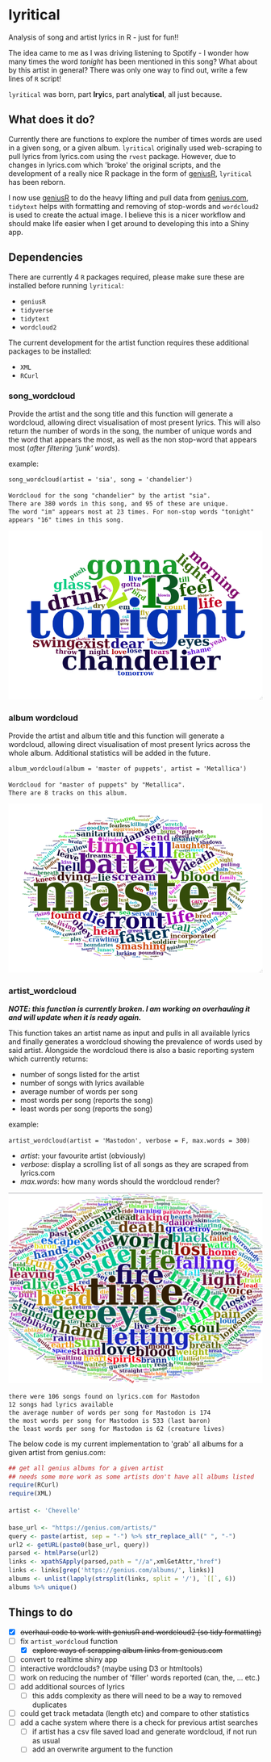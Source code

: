 # lyritical
Analysis of song and artist lyrics in R - just for fun!!

The idea came to me as I was driving listening to Spotify - I wonder how many times the word *tonight* has been mentioned in this song? What about by this artist in general? There was only one way to find out, write a few lines of `R` script!

`lyritical` was born, part **lryi**cs, part analy**tical**, all just because.

## What does it do?

Currently there are functions to explore the number of times words are used in a given song, or a given album. `lyritical` originally used web-scraping to pull lyrics from lyrics.com using the `rvest` package. However, due to changes in lyrics.com which 'broke' the original scripts, and the development of a really nice R package in the form of [geniusR](https://github.com/JosiahParry/geniusR), `lyritical` has been reborn.

I now use [geniusR](https://github.com/JosiahParry/geniusR) to do the heavy lifting and pull data from [genius.com](https://genius.com/), `tidytext` helps with formatting and removing of stop-words and `wordcloud2` is used to create the actual image. I believe this is a nicer workflow and should make life easier when I get around to developing this into a Shiny app.

## Dependencies

There are currently 4 `R` packages required, please make sure these are installed before running `lyritical`:

  - `geniusR`
  - `tidyverse`
  - `tidytext`
  - `wordcloud2`
  
The current development for the artist function requires these additional packages to be installed:

  - `XML`
  - `RCurl`

### song_wordcloud

Provide the artist and the song title and this function will generate a wordcloud, allowing direct visualisation of most present lyrics. This will also return the number of words in the song, the number of unique words and the word that appears the most, as well as the non stop-word that appears most (*after filtering 'junk' words*).

example:

    song_wordcloud(artist = 'sia', song = 'chandelier')

    Wordcloud for the song "chandelier" by the artist "sia".
    There are 380 words in this song, and 95 of these are unique.
    The word "im" appears most at 23 times. For non-stop words "tonight" appears "16" times in this song.

![](images/sia_chandelier_wordcloud.png)

### album wordcloud

Provide the artist and album title and this function will generate a wordcloud, allowing direct visualisation of most present lyrics across the whole album. Additional statistics will be added in the future.

    album_wordcloud(album = 'master of puppets', artist = 'Metallica')
    
    Wordcloud for "master of puppets" by "Metallica".
    There are 8 tracks on this album.

![](images/album_wordcloud_master.png)

### artist_wordcloud

***NOTE: this function is currently broken. I am working on overhauling it and will update when it is ready again.***

This function takes an artist name as input and pulls in all available lyrics and finally generates a wordcloud showing the prevalence of words used by said artist. Alongside the wordcloud there is also a basic reporting system which currently returns:

  - number of songs listed for the artist
  - number of songs with lyrics available
  - average number of words per song
  - most words per song (reports the song)
  - least words per song (reports the song)

example:

`artist_wordcloud(artist = 'Mastodon', verbose = F, max.words = 300)`

  - *artist*: your favourite artist (obviously)  
  - *verbose*: display a scrolling list of all songs as they are scraped from lyrics.com  
  - *max.words*: how many words should the wordcloud render?

![](images/artist_mastodon_wordcloud.png)

    there were 106 songs found on lyrics.com for Mastodon  
    12 songs had lyrics available  
    the average number of words per song for Mastodon is 174  
    the most words per song for Mastodon is 533 (last baron) 
    the least words per song for Mastodon is 62 (creature lives)  

The below code is my current implementation to 'grab' all albums for a given artist from genius.com:

```R
## get all genius albums for a given artist
## needs some more work as some artists don't have all albums listed
require(RCurl)
require(XML)

artist <- 'Chevelle'

base_url <- "https://genius.com/artists/"
query <- paste(artist, sep = "-") %>% str_replace_all(" ", "-")
url2 <- getURL(paste0(base_url, query))
parsed <- htmlParse(url2)
links <- xpathSApply(parsed,path = "//a",xmlGetAttr,"href")
links <- links[grep('https://genius.com/albums/', links)] 
albums <- unlist(lapply(strsplit(links, split = '/'), `[[`, 6))
albums %>% unique()
```

## Things to do

  - [x] ~~overhaul code to work with geniusR and wordcloud2 (so tidy formatting)~~
  - [ ] fix `artist_wordcloud` function
    + [x] ~~explore ways of scrapping album links from genious.com~~
  - [ ] convert to realtime shiny app
  - [ ] interactive wordclouds? (maybe using D3 or htmltools) 
  - [ ] work on reducing the number of 'filler' words reported (can, the, ... etc.)
  - [ ] add additional sources of lyrics
    + [ ] this adds complexity as there will need to be a way to removed duplicates
  - [ ] could get track metadata (length etc) and compare to other statistics
  - [ ] add a cache system where there is a check for previous artist searches
    + [ ] if artist has a csv file saved load and generate wordcloud, if not run as usual
    + [ ] add an overwrite argument to the function 
